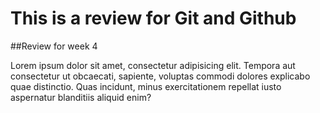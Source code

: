 # This is a review for Git and Github

##Review for week 4

Lorem ipsum dolor sit amet, consectetur adipisicing elit. Tempora aut consectetur ut obcaecati, sapiente, voluptas commodi dolores explicabo quae distinctio. Quas incidunt, minus exercitationem repellat iusto aspernatur blanditiis aliquid enim?